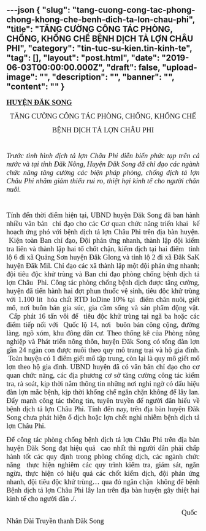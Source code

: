 ---json
{
    "slug": "tang-cuong-cong-tac-phong-chong-khong-che-benh-dich-ta-lon-chau-phi",
    "title": "TĂNG CƯỜNG CÔNG TÁC PHÒNG, CHỐNG, KHỐNG CHẾ BỆNH DỊCH TẢ LỢN CHÂU PHI",
    "category": "tin-tuc-su-kien.tin-kinh-te",
    "tag": [],
    "layout": "post.html",
    "date": "2019-06-03T00:00:00.000Z",
    "draft": false,
    "upload-image": "",
    "description": "",
    "banner": "",
    "__content__": ""
}
---
<p><strong><u><span style="font-size:14.0pt"><span style="font-family:&quot;Times New Roman&quot;,&quot;serif&quot;">HUYỆN ĐĂK SONG </span></span></u></strong></p>

<p style="text-align:center"><span style="font-size:14.0pt"><span style="font-family:&quot;Times New Roman&quot;,&quot;serif&quot;">TĂNG CƯỜNG C&Ocirc;NG T&Aacute;C PH&Ograve;NG, CHỐNG, KHỐNG CHẾ</span></span></p>

<p style="text-align:center"><span style="font-size:14.0pt"><span style="font-family:&quot;Times New Roman&quot;,&quot;serif&quot;">BỆNH DỊCH TẢ LỢN CH&Acirc;U PHI</span></span></p>

<p>&nbsp;</p>

<p style="text-align:justify"><em><span style="font-size:14.0pt"><span style="font-family:&quot;Times New Roman&quot;,&quot;serif&quot;">Trước t&igrave;nh h&igrave;nh dịch tả lợn Ch&acirc;u Phi diễn biến phức tạp tr&ecirc;n cả nước v&agrave; tại tỉnh Đăk N&ocirc;ng, Huyện Đăk Song đ&atilde; chỉ đạo c&aacute;c ng&agrave;nh chức năng tăng cường c&aacute;c biện ph&aacute;p ph&ograve;ng, chống dịch tả lợn Ch&acirc;u Phi nhằm giảm thiểu rui ro, thiệt hại kinh tế cho người chăn nu&ocirc;i.</span></span></em></p>

<p style="text-align:justify">&nbsp;</p>

<p style="text-align:justify"><span style="font-size:14.0pt"><span style="font-family:&quot;Times New Roman&quot;,&quot;serif&quot;">T&iacute;nh đến thời điểm hiện tại, UBND huyện Đăk Song đ&atilde; ban h&agrave;nh nhiều văn bản &nbsp;chỉ đạo cho c&aacute;c Cơ quan chức năng triển khai&nbsp; kế hoạch ứng ph&oacute; với bệnh dịch tả lợn Ch&acirc;u Phi tr&ecirc;n địa b&agrave;n huyện. &nbsp;Kiện to&agrave;n Ban chỉ đạo, Đội phản ứng nhanh, th&agrave;nh lập đội kiểm tra li&ecirc;n v&agrave; th&agrave;nh lập hai tổ chốt chặn, kiểm dịch tại hai điểm&nbsp; tỉnh lộ 6 đi x&atilde; Quảng Sơn huyện Đăk Glong v&agrave; tỉnh lộ 2 đi x&atilde; Đăk SaK huyện Đăk Mil. Chỉ đạo c&aacute;c x&atilde; th&agrave;nh lập một đội phản ứng nhanh; đội ti&ecirc;u độc khử tr&ugrave;ng v&agrave; Ban chỉ đạo ph&ograve;ng chống bệnh dịch tả lợn Ch&acirc;u&nbsp; Phi. C&ocirc;ng t&aacute;c ph&ograve;ng chống bệnh dịch được tăng cường, huyện đ&atilde; tiến h&agrave;nh hai đợt phun thuốc vệ sinh, ti&ecirc;u độc khử tr&ugrave;ng với 1.100 l&iacute;t&nbsp; h&oacute;a chất RTD IoDine 10% tại &nbsp;điểm chăn nu&ocirc;i, giết mổ, nơi bu&ocirc;n b&aacute;n gia s&uacute;c, gia cầm sống v&agrave; sản phẩm động vật. &nbsp;Cấp ph&aacute;t 16 tấn v&ocirc;i để &nbsp;ti&ecirc;u độc khử tr&ugrave;ng tại ng&atilde; ba hoặc c&aacute;c điểm tiếp nối với &nbsp;Quốc lộ 14, nơi &nbsp;bu&ocirc;n b&aacute;n c&ocirc;ng cộng, đường l&agrave;ng. ng&otilde; x&oacute;m, khu đ&ocirc;ng d&acirc;n cư. Theo thống k&ecirc; của Ph&ograve;ng n&ocirc;ng nghiệp v&agrave; Ph&aacute;t triển n&ocirc;ng th&ocirc;n, huyện Đăk Song c&oacute; tổng đ&agrave;n lợn gần 24 ng&agrave;n con được nu&ocirc;i theo quy m&ocirc; trang trại v&agrave; hộ gia đ&igrave;nh. &nbsp;To&agrave;n huyện c&oacute; 1 điểm giết mổ tập trung, c&ograve;n lại l&agrave; quy m&ocirc; giết mổ lợn theo hộ gia đ&igrave;nh. UBND huyện đ&atilde; c&oacute; văn bản chỉ đạo cho cơ quan chức năng, c&aacute;c địa phương cơ sở tăng cường c&ocirc;ng t&aacute;c kiểm tra, r&agrave; so&aacute;t, kịp thời nắm th&ocirc;ng tin những nơi nghi ngờ c&oacute; dấu hiệu đ&agrave;n lợn mắc bệnh, kịp thời khống chế ngăn chặn kh&ocirc;ng để l&acirc;y lan. Đẩy mạnh c&ocirc;ng t&aacute;c th&ocirc;ng tin, tuy&ecirc;n truyền để người d&acirc;n hiểu về bệnh dịch tả lợn Ch&acirc;u Phi. T&iacute;nh đến nay, tr&ecirc;n địa b&agrave;n huyện Đăk Song chưa ph&aacute;t hiện ổ dịch hoặc lợn chết nghi nhiễm bệnh dịch tả lợn Ch&acirc;u Phi. </span></span></p>

<p style="text-align:justify"><span style="font-size:14.0pt"><span style="font-family:&quot;Times New Roman&quot;,&quot;serif&quot;">Để c&ocirc;ng t&aacute;c ph&ograve;ng chống bệnh dịch tả lợn Ch&acirc;u Phi tr&ecirc;n địa b&agrave;n huyện Đăk Song đạt hiệu quả &nbsp;cao nhất th&igrave; người d&acirc;n phải chấp h&agrave;nh tốt c&aacute;c quy định trong ph&ograve;ng chống dịch, c&aacute;c ng&agrave;nh chức năng&nbsp; thực hiện nghi&ecirc;m c&aacute;c quy tr&igrave;nh kiểm tra, gi&aacute;m s&aacute;t, ngăn ngừa, thực hiện c&oacute; hiệu quả c&aacute;c chốt kiểm dịch, đội phản ứng nhanh, đội ti&ecirc;u độc khử tr&ugrave;ng&hellip; qua đ&oacute; ngăn chặn&nbsp; kh&ocirc;ng để bệnh Bệnh dịch tả lợn Ch&acirc;u Phi l&acirc;y lan tr&ecirc;n địa b&agrave;n huyện g&acirc;y thiệt hại kinh tế cho người d&acirc;n ./.</span></span></p>

<p><span style="font-size:14.0pt"><span style="font-family:&quot;Times New Roman&quot;,&quot;serif&quot;">&nbsp;&nbsp;&nbsp;&nbsp;&nbsp;&nbsp;&nbsp;&nbsp;&nbsp;&nbsp;&nbsp;&nbsp;&nbsp;&nbsp;&nbsp;&nbsp;&nbsp;&nbsp;&nbsp;&nbsp;&nbsp;&nbsp;&nbsp;&nbsp;&nbsp;&nbsp;&nbsp;&nbsp;&nbsp;&nbsp;&nbsp;&nbsp;&nbsp;&nbsp;&nbsp;&nbsp;&nbsp;&nbsp;&nbsp;&nbsp;&nbsp;&nbsp;&nbsp;&nbsp; &nbsp;&nbsp;&nbsp;&nbsp;&nbsp;&nbsp;&nbsp;&nbsp;&nbsp;&nbsp;&nbsp;&nbsp;&nbsp;&nbsp;&nbsp;&nbsp;&nbsp;&nbsp;&nbsp;&nbsp;&nbsp;&nbsp;&nbsp;&nbsp;&nbsp;&nbsp;&nbsp;&nbsp;&nbsp;&nbsp;&nbsp;&nbsp;&nbsp;&nbsp;&nbsp;&nbsp;&nbsp;&nbsp;&nbsp;&nbsp;&nbsp;&nbsp;&nbsp;&nbsp;&nbsp;&nbsp;&nbsp;&nbsp;&nbsp;&nbsp;&nbsp;&nbsp;&nbsp;Quốc Nh&acirc;n&nbsp;</span></span><span style="font-size:14.0pt"><span style="font-family:&quot;Times New Roman&quot;,&quot;serif&quot;">Đ&agrave;i Truyền thanh Đăk Song</span></span></p>
